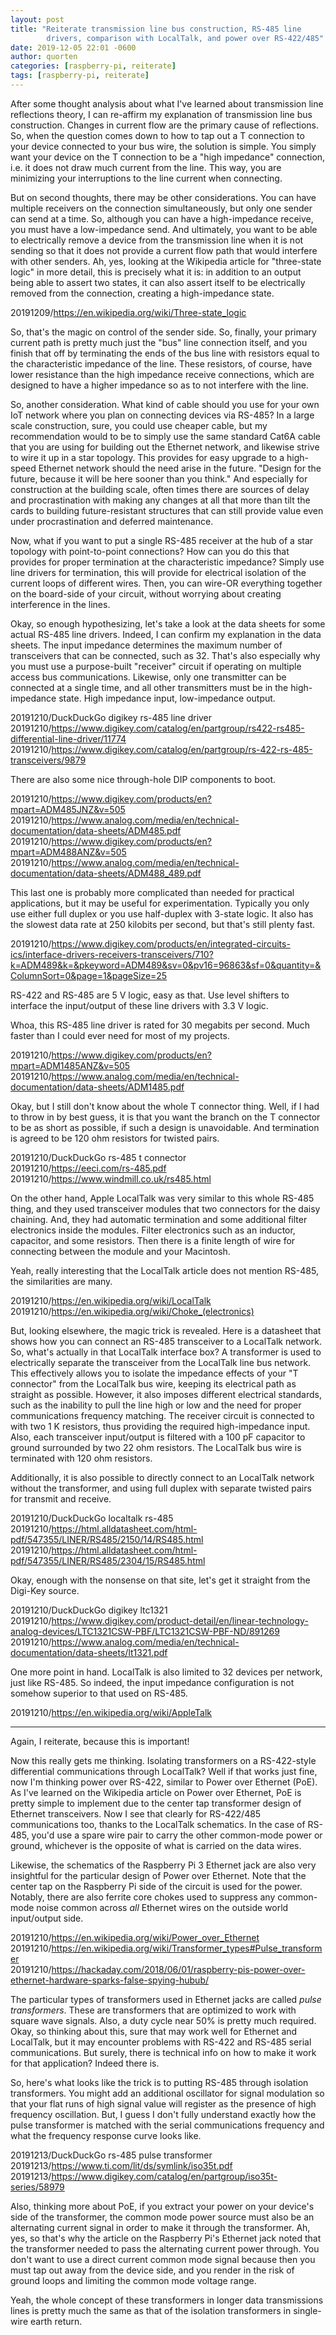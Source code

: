 ```yaml
---
layout: post
title: "Reiterate transmission line bus construction, RS-485 line
        drivers, comparison with LocalTalk, and power over RS-422/485"
date: 2019-12-05 22:01 -0600
author: quorten
categories: [raspberry-pi, reiterate]
tags: [raspberry-pi, reiterate]
---
```


After some thought analysis about what I've learned about transmission
line reflections theory, I can re-affirm my explanation of
transmission line bus construction.  Changes in current flow are the
primary cause of reflections.  So, when the question comes down to how
to tap out a T connection to your device connected to your bus wire,
the solution is simple.  You simply want your device on the T
connection to be a "high impedance" connection, i.e. it does not draw
much current from the line.  This way, you are minimizing your
interruptions to the line current when connecting.

But on second thoughts, there may be other considerations.  You can
have multiple receivers on the connection simultaneously, but only one
sender can send at a time.  So, although you can have a high-impedance
receive, you must have a low-impedance send.  And ultimately, you want
to be able to electrically remove a device from the transmission line
when it is not sending so that it does not provide a current flow path
that would interfere with other senders.  Ah, yes, looking at the
Wikipedia article for "three-state logic" in more detail, this is
precisely what it is: in addition to an output being able to assert
two states, it can also assert itself to be electrically removed from
the connection, creating a high-impedance state.

20191209/https://en.wikipedia.org/wiki/Three-state_logic

<!-- more -->

So, that's the magic on control of the sender side.  So, finally, your
primary current path is pretty much just the "bus" line connection
itself, and you finish that off by terminating the ends of the bus
line with resistors equal to the characteristic impedance of the line.
These resistors, of course, have lower resistance than the high
impedance receive connections, which are designed to have a higher
impedance so as to not interfere with the line.

So, another consideration.  What kind of cable should you use for your
own IoT network where you plan on connecting devices via RS-485?  In a
large scale construction, sure, you could use cheaper cable, but my
recommendation would to be to simply use the same standard Cat6A cable
that you are using for building out the Ethernet network, and likewise
strive to wire it up in a star topology.  This provides for easy
upgrade to a high-speed Ethernet network should the need arise in the
future.  "Design for the future, because it will be here sooner than
you think."  And especially for construction at the building scale,
often times there are sources of delay and procrastination with making
any changes at all that more than tilt the cards to building
future-resistant structures that can still provide value even under
procrastination and deferred maintenance.

Now, what if you want to put a single RS-485 receiver at the hub of a
star topology with point-to-point connections?  How can you do this
that provides for proper termination at the characteristic impedance?
Simply use line drivers for termination, this will provide for
electrical isolation of the current loops of different wires.  Then,
you can wire-OR everything together on the board-side of your circuit,
without worrying about creating interference in the lines.

Okay, so enough hypothesizing, let's take a look at the data sheets
for some actual RS-485 line drivers.  Indeed, I can confirm my
explanation in the data sheets.  The input impedance determines the
maximum number of transceivers that can be connected, such as 32.
That's also especially why you must use a purpose-built "receiver"
circuit if operating on multiple access bus communications.  Likewise,
only one transmitter can be connected at a single time, and all other
transmitters must be in the high-impedance state.  High impedance
input, low-impedance output.

20191210/DuckDuckGo digikey rs-485 line driver  
20191210/https://www.digikey.com/catalog/en/partgroup/rs422-rs485-differential-line-driver/11774  
20191210/https://www.digikey.com/catalog/en/partgroup/rs-422-rs-485-transceivers/9879

There are also some nice through-hole DIP components to boot.

20191210/https://www.digikey.com/products/en?mpart=ADM485JNZ&v=505  
20191210/https://www.analog.com/media/en/technical-documentation/data-sheets/ADM485.pdf  
20191210/https://www.digikey.com/products/en?mpart=ADM488ANZ&v=505  
20191210/https://www.analog.com/media/en/technical-documentation/data-sheets/ADM488_489.pdf

This last one is probably more complicated than needed for practical
applications, but it may be useful for experimentation.  Typically you
only use either full duplex or you use half-duplex with 3-state logic.
It also has the slowest data rate at 250 kilobits per second, but
that's still plenty fast.

20191210/https://www.digikey.com/products/en/integrated-circuits-ics/interface-drivers-receivers-transceivers/710?k=ADM489&k=&pkeyword=ADM489&sv=0&pv16=96863&sf=0&quantity=&ColumnSort=0&page=1&pageSize=25

RS-422 and RS-485 are 5 V logic, easy as that.  Use level shifters to
interface the input/output of these line drivers with 3.3 V logic.

Whoa, this RS-485 line driver is rated for 30 megabits per second.
Much faster than I could ever need for most of my projects.

20191210/https://www.digikey.com/products/en?mpart=ADM1485ANZ&v=505  
20191210/https://www.analog.com/media/en/technical-documentation/data-sheets/ADM1485.pdf

Okay, but I still don't know about the whole T connector thing.  Well,
if I had to throw in by best guess, it is that you want the branch on
the T connector to be as short as possible, if such a design is
unavoidable.  And termination is agreed to be 120 ohm resistors for
twisted pairs.

20191210/DuckDuckGo rs-485 t connector  
20191210/https://eeci.com/rs-485.pdf  
20191210/https://www.windmill.co.uk/rs485.html

On the other hand, Apple LocalTalk was very similar to this whole
RS-485 thing, and they used transceiver modules that two connectors
for the daisy chaining.  And, they had automatic termination and some
additional filter electronics inside the modules.  Filter electronics
such as an inductor, capacitor, and some resistors.  Then there is a
finite length of wire for connecting between the module and your
Macintosh.

Yeah, really interesting that the LocalTalk article does not mention
RS-485, the similarities are many.

20191210/https://en.wikipedia.org/wiki/LocalTalk  
20191210/https://en.wikipedia.org/wiki/Choke_(electronics)

But, looking elsewhere, the magic trick is revealed.  Here is a
datasheet that shows how you can connect an RS-485 transceiver to a
LocalTalk network.  So, what's actually in that LocalTalk interface
box?  A transformer is used to electrically separate the transceiver
from the LocalTalk line bus network.  This effectively allows you to
isolate the impedance effects of your "T connector" from the LocalTalk
bus wire, keeping its electrical path as straight as possible.
However, it also imposes different electrical standards, such as the
inability to pull the line high or low and the need for proper
communications frequency matching.  The receiver circuit is connected
to with two 1 K resistors, thus providing the required high-impedance
input.  Also, each transceiver input/output is filtered with a 100 pF
capacitor to ground surrounded by two 22 ohm resistors.  The LocalTalk
bus wire is terminated with 120 ohm resistors.

Additionally, it is also possible to directly connect to an LocalTalk
network without the transformer, and using full duplex with separate
twisted pairs for transmit and receive.

20191210/DuckDuckGo localtalk rs-485  
20191210/https://html.alldatasheet.com/html-pdf/547355/LINER/RS485/2150/14/RS485.html  
20191210/https://html.alldatasheet.com/html-pdf/547355/LINER/RS485/2304/15/RS485.html

Okay, enough with the nonsense on that site, let's get it straight
from the Digi-Key source.

20191210/DuckDuckGo digikey ltc1321  
20191210/https://www.digikey.com/product-detail/en/linear-technology-analog-devices/LTC1321CSW-PBF/LTC1321CSW-PBF-ND/891269  
20191210/https://www.analog.com/media/en/technical-documentation/data-sheets/lt1321.pdf

One more point in hand.  LocalTalk is also limited to 32 devices per
network, just like RS-485.  So indeed, the input impedance
configuration is not somehow superior to that used on RS-485.

20191210/https://en.wikipedia.org/wiki/AppleTalk

----------

Again, I reiterate, because this is important!

Now this really gets me thinking.  Isolating transformers on a
RS-422-style differential communications through LocalTalk?  Well if
that works just fine, now I'm thinking power over RS-422, similar to
Power over Ethernet (PoE).  As I've learned on the Wikipedia article
on Power over Ethernet, PoE is pretty simple to implement due to the
center tap transformer design of Ethernet transceivers.  Now I see
that clearly for RS-422/485 communications too, thanks to the
LocalTalk schematics.  In the case of RS-485, you'd use a spare wire
pair to carry the other common-mode power or ground, whichever is the
opposite of what is carried on the data wires.

Likewise, the schematics of the Raspberry Pi 3 Ethernet jack are also
very insightful for the particular design of Power over Ethernet.
Note that the center tap on the Raspberry Pi side of the circuit is
used for the power.  Notably, there are also ferrite core chokes used
to suppress any common-mode noise common across _all_ Ethernet wires
on the outside world input/output side.

20191210/https://en.wikipedia.org/wiki/Power_over_Ethernet  
20191210/https://en.wikipedia.org/wiki/Transformer_types#Pulse_transformer  
20191210/https://hackaday.com/2018/06/01/raspberry-pis-power-over-ethernet-hardware-sparks-false-spying-hubub/

The particular types of transformers used in Ethernet jacks are called
_pulse transformers_.  These are transformers that are optimized to
work with square wave signals.  Also, a duty cycle near 50% is pretty
much required.  Okay, so thinking about this, sure that may work well
for Ethernet and LocalTalk, but it may encounter problems with RS-422
and RS-485 serial communications.  But surely, there is technical info
on how to make it work for that application?  Indeed there is.

So, here's what looks like the trick is to putting RS-485 through
isolation transformers.  You might add an additional oscillator for
signal modulation so that your flat runs of high signal value will
register as the presence of high frequency oscillation.  But, I guess
I don't fully understand exactly how the pulse transformer is matched
with the serial communications frequency and what the frequency
response curve looks like.

20191213/DuckDuckGo rs-485 pulse transformer  
20191213/https://www.ti.com/lit/ds/symlink/iso35t.pdf  
20191213/https://www.digikey.com/catalog/en/partgroup/iso35t-series/58979

Also, thinking more about PoE, if you extract your power on your
device's side of the transformer, the common mode power source must
also be an alternating current signal in order to make it through the
transformer.  Ah, yes, so that's why the article on the Raspberry Pi's
Ethernet jack noted that the transformer needed to pass the
alternating current power through.  You don't want to use a direct
current common mode signal because then you must tap out away from the
device side, and you render in the risk of ground loops and limiting
the common mode voltage range.

Yeah, the whole concept of these transformers in longer data
transmissions lines is pretty much the same as that of the isolation
transformers in single-wire earth return.
